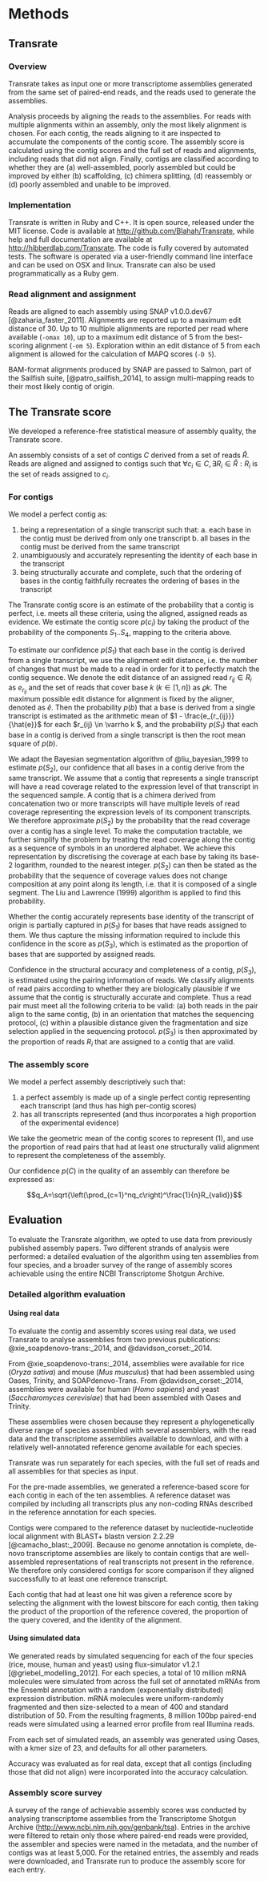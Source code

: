 # Methods

## Transrate

### Overview

Transrate takes as input one or more transcriptome assemblies generated from the same set of paired-end reads, and the reads used to generate the assemblies.

Analysis proceeds by aligning the reads to the assemblies. For reads with multiple alignments within an assembly, only the most likely alignment is chosen. For each contig, the reads aligning to it are inspected to accumulate the components of the contig score. The assembly score is calculated using the contig scores and the full set of reads and alignments, including reads that did not align. Finally, contigs are classified according to whether they are (a) well-assembled, poorly assembled but could be improved by either (b) scaffolding, (c) chimera splitting, (d) reassembly or (d) poorly assembled and unable to be improved.

### Implementation

Transrate is written in Ruby and C++. It is open source, released under the MIT license. Code is available at http://github.com/Blahah/Transrate, while help and full documentation are available at http://hibberdlab.com/Transrate. The code is fully covered by automated tests. The software is operated via a user-friendly command line interface and can be used on OSX and linux. Transrate can also be used programmatically as a Ruby gem.

### Read alignment and assignment

Reads are aligned to each assembly using SNAP v1.0.0.dev67 [@zaharia_faster_2011]. Alignments are reported up to a maximum edit distance of 30. Up to 10 multiple alignments are reported per read where available (`-omax 10`), up to a maximum edit distance of 5 from the best-scoring alignment (`-om 5`). Exploration within an edit distance of 5 from each alignment is allowed for the calculation of MAPQ scores (`-D 5`).

BAM-format alignments produced by SNAP are passed to Salmon, part of the Sailfish suite, [@patro_sailfish_2014], to assign multi-mapping reads to their most likely contig of origin.

## The Transrate score

We developed a reference-free statistical measure of assembly quality, the Transrate score.

An assembly consists of a set of contigs $C$ derived from a set of reads $\hat{R}$. Reads are aligned and assigned to contigs such that $\forall c_i \in C, \exists R_i \in \hat{R} : R_i$ is the set of reads assigned to $c_i$.

### For contigs

We model a perfect contig as:

1. being a representation of a single transcript such that:
  a. each base in the contig must be derived from only one transcript
  b. all bases in the contig must be derived from the same transcript
2. unambiguously and accurately representing the identity of each base in the transcript
3. being structurally accurate and complete, such that the ordering of bases in the contig faithfully recreates the ordering of bases in the transcript

The Transrate contig score is an estimate of the probability that a contig is perfect, i.e. meets all these criteria, using the aligned, assigned reads as evidence. We estimate the contig score $p(c_i)$ by taking the product of the probability of the components $S_1..S_4$, mapping to the criteria above.

To estimate our confidence $p(S_1)$ that each base in the contig is derived from a single transcript, we use the alignment edit distance, i.e. the number of changes that must be made to a read in order for it to perfectly match the contig sequence. We denote the edit distance of an assigned read $r_{ij} \in R_i$ as $e_{r_{ij}}$ and the set of reads that cover base $k$ ($k \in [1,n]$) as $\varrho k$. The maximum possible edit distance for alignment is fixed by the aligner, denoted as $\hat{e}$. Then the probability $p(b)$ that a base is derived from a single transcript is estimated as the arithmetic mean of $1 - \frac{e_{r_{ij}}}{\hat{e}}$ for each $r_{ij} \in \varrho k $, and the probability $p(S_1)$ that each base in a contig is derived from a single transcript is then the root mean square of $p(b)$.

We adapt the Bayesian segmentation algorithm of @liu_bayesian_1999 to estimate $p(S_2)$, our confidence that all bases in a contig derive from the same transcript. We assume that a contig that represents a single transcript will have a read coverage related to the expression level of that transcript in the sequenced sample. A contig that is a chimera derived from concatenation two or more transcripts will have multiple levels of read coverage representing the expression levels of its component transcripts. We therefore approximate $p(S_2)$ by the probability that the read coverage over a contig has a single level. To make the computation tractable, we further simplify the problem by treating the read coverage along the contig as a sequence of symbols in an unordered alphabet. We achieve this representation by discretising the coverage at each base by taking its base-2 logarithm, rounded to the nearest integer. $p(S_2)$ can then be stated as the probability that the sequence of coverage values does not change composition at any point along its length, i.e. that it is composed of a single segment. The Liu and Lawrence (1999) algorithm is applied to find this probability.

Whether the contig accurately represents base identity of the transcript of origin is partially captured in $p(S_1)$ for bases that have reads assigned to them. We thus capture the missing information required to include this confidence in the score as $p(S_3)$, which is estimated as the proportion of bases that are supported by assigned reads.

Confidence in the structural accuracy and completeness of a contig, $p(S_3)$, is estimated using the pairing information of reads. We classify alignments of read pairs according to whether they are biologically plausible if we assume that the contig is structurally accurate and complete. Thus a read pair must meet all the following criteria to be valid: (a) both reads in the pair align to the same contig, (b) in an orientation that matches the sequencing protocol, (c) within a plausible distance given the fragmentation and size selection applied in the sequencing protocol. $p(S_3)$ is then approximated by the proportion of reads $R_i$ that are assigned to a contig that are valid.


### The assembly score

We model a perfect assembly descriptively such that:

1. a perfect assembly is made up of a single perfect contig representing each transcript (and thus has high per-contig scores)
2. has all transcripts represented (and thus incorporates a high proportion of the experimental evidence)

We take the geometric mean of the contig scores to represent (1), and use the proportion of read pairs that had at least one structurally valid alignment to represent the completeness of the assembly.

Our confidence $p(C)$ in the quality of an assembly can therefore be expressed as:

$$q_A=\sqrt{\left(\prod_{c=1}^nq_c\right)^\frac{1}{n}R_{valid}}$$

## Evaluation

To evaluate the Transrate algorithm, we opted to use data from previously published assembly papers. Two different strands of analysis were performed: a detailed evaluation of the algorithm using ten assemblies from four species, and a broader survey of the range of assembly scores achievable using the entire NCBI Transcriptome Shotgun Archive.

### Detailed algorithm evaluation

#### Using real data

To evaluate the contig and assembly scores using real data, we used Transrate to analyse assemblies from two previous publications: @xie_soapdenovo-trans:_2014, and @davidson_corset:_2014.

From @xie_soapdenovo-trans:_2014, assemblies were available for rice (*Oryza sativa*) and mouse (*Mus musculus*) that had been assembled using Oases, Trinity, and SOAPdenovo-Trans. From @davidson_corset:_2014, assemblies were available for human (*Homo sapiens*) and yeast (*Saccharomyces cerevisiae*) that had been assembled with Oases and Trinity.

These assemblies were chosen because they represent a phylogenetically diverse range of species assembled with several assemblers, with the read data and the transcriptome assemblies available to download, and with a relatively well-annotated reference genome available for each species.

Transrate was run separately for each species, with the full set of reads and all assemblies for that species as input.

For the pre-made assemblies, we generated a reference-based score for each contig in each of the ten assemblies. A reference dataset was compiled by including all transcripts plus any non-coding RNAs described in the reference annotation for each species.

Contigs were compared to the reference dataset by nucleotide-nucleotide local alignment with BLAST+ blastn version 2.2.29 [@camacho_blast:_2009]. Because no genome annotation is complete, de-novo transcriptome assemblies are likely to contain contigs that are well-assembled representations of real transcripts not present in the reference. We therefore only considered contigs for score comparison if they aligned successfully to at least one reference transcript.

Each contig that had at least one hit was given a reference score by selecting the alignment with the lowest bitscore for each contig, then taking the product of the proportion of the reference covered, the proportion of the query covered, and the identity of the alignment.

#### Using simulated data

We generated reads by simulated sequencing for each of the four species (rice, mouse, human and yeast) using flux-simulator v1.2.1 [@griebel_modelling_2012]. For each species, a total of 10 million mRNA molecules were simulated from across the full set of annotated mRNAs from the Ensembl annotation with a random (exponentially distributed) expression distribution. mRNA molecules were uniform-randomly fragmented and then size-selected to a mean of 400 and standard distribution of 50. From the resulting fragments, 8 million 100bp paired-end reads were simulated using a learned error profile from real Illumina reads.

From each set of simulated reads, an assembly was generated using Oases, with a kmer size of 23, and defaults for all other parameters.

Accuracy was evaluated as for real data, except that all contigs (including those that did not align) were incorporated into the accuracy calculation.

### Assembly score survey

A survey of the range of achievable assembly scores was conducted by analysing transcriptome assemblies from the Transcriptome Shotgun Archive (http://www.ncbi.nlm.nih.gov/genbank/tsa). Entries in the archive were filtered to retain only those where paired-end reads were provided, the assembler and species were named in the metadata, and the number of contigs was at least 5,000. For the retained entries, the assembly and reads were downloaded, and Transrate run to produce the assembly score for each entry.
